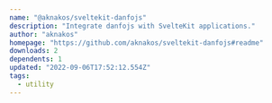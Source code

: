 ```yaml
---
name: "@aknakos/sveltekit-danfojs"
description: "Integrate danfojs with SvelteKit applications."
author: "aknakos"
homepage: "https://github.com/aknakos/sveltekit-danfojs#readme"
downloads: 2
dependents: 1
updated: "2022-09-06T17:52:12.554Z"
tags: 
  - utility
---
```


